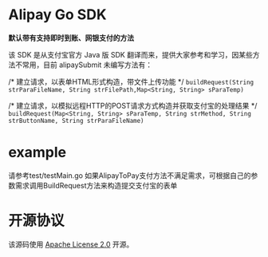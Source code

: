 # Alipay Go SDK

**默认带有支持即时到账、网银支付的方法**

该 SDK 是从支付宝官方 Java 版 SDK 翻译而来，提供大家参考和学习，因某些方法不常用，目前 alipaySubmit 未编写方法有：

/* 建立请求，以表单HTML形式构造，带文件上传功能 */
`buildRequest(String strParaFileName, String strFilePath,Map<String, String> sParaTemp)`

/* 建立请求，以模拟远程HTTP的POST请求方式构造并获取支付宝的处理结果 */
`buildRequest(Map<String, String> sParaTemp, String strMethod, String strButtonName, String strParaFileName)`

example
======
请参考test/testMain.go
如果AlipayToPay支付方法不满足需求，可根据自己的参数需求调用BuildRequest方法来构造提交支付宝的表单


# 开源协议

该源码使用 [Apache License 2.0](http://www.apache.org/licenses/LICENSE-2.0.txt) 开源。
